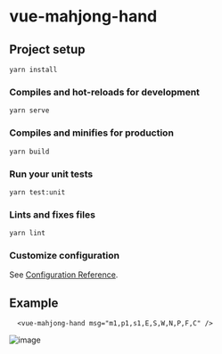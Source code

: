 # vue-mahjong-hand

## Project setup
```
yarn install
```

### Compiles and hot-reloads for development
```
yarn serve
```

### Compiles and minifies for production
```
yarn build
```

### Run your unit tests
```
yarn test:unit
```

### Lints and fixes files
```
yarn lint
```

### Customize configuration
See [Configuration Reference](https://cli.vuejs.org/config/).

## Example
```
  <vue-mahjong-hand msg="m1,p1,s1,E,S,W,N,P,F,C" />
```

![image](https://user-images.githubusercontent.com/41379069/103479593-2447df80-4e12-11eb-86b0-9e6ebcffc11b.png)
